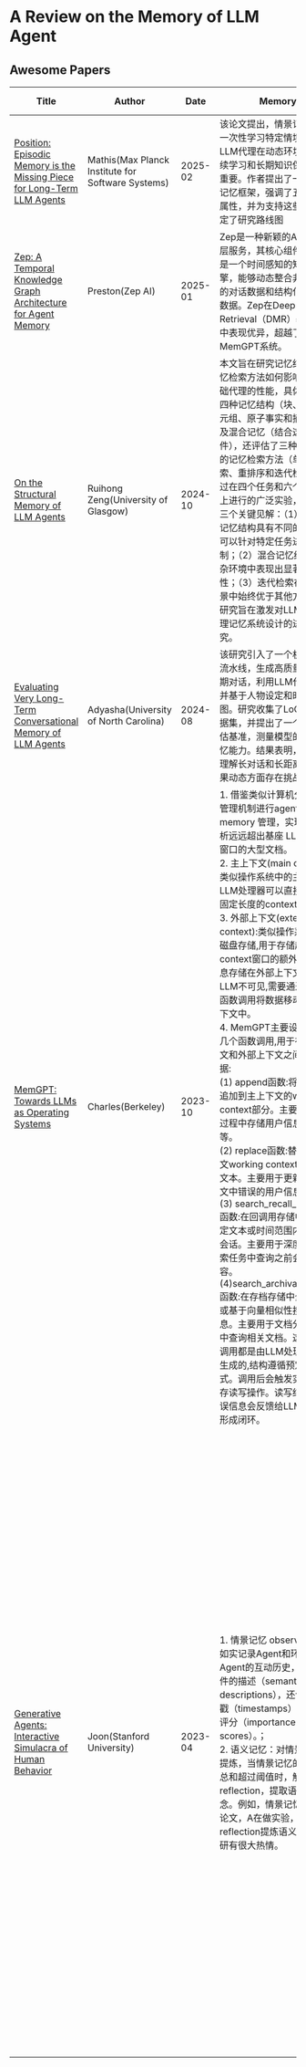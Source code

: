 # A Review on the Memory of LLM Agent

## Awesome Papers

| Title | Author |  Date | Memory| memory retrieval mechanism |Code |
|------|------|------|------|------|------|
|[Position: Episodic Memory is the Missing Piece for Long-Term LLM Agents](https://arxiv.org/pdf/2502.06975)| Mathis(Max Planck Institute for Software Systems)|2025-02|该论文提出，情景记忆支持一次性学习特定情境，对于LLM代理在动态环境中的持续学习和长期知识保留至关重要。作者提出了一个情景记忆框架，强调了五个关键属性，并为支持这些属性制定了研究路线图|||
|[Zep: A Temporal Knowledge Graph Architecture for Agent Memory](https://arxiv.org/pdf/2501.13956)| Preston(Zep AI) |2025-01|Zep是一种新颖的AI代理记忆层服务，其核心组件Graphiti是一个时间感知的知识图引擎，能够动态整合非结构化的对话数据和结构化的业务数据。Zep在Deep Memory Retrieval（DMR）基准测试中表现优异，超越了之前的MemGPT系统。|| https://github.com/getzep/zep|
|[On the Structural Memory of LLM Agents](https://export.arxiv.org/pdf/2412.15266)| Ruihong Zeng(University of Glasgow)| 2024-10 |本文旨在研究记忆结构和记忆检索方法如何影响LLM基础代理的性能，具体评估了四种记忆结构（块、知识三元组、原子事实和摘要）以及混合记忆（结合这些组件），还评估了三种广泛使用的记忆检索方法（单步检索、重排序和迭代检索）。通过在四个任务和六个数据集上进行的广泛实验，得出了三个关键见解：（1）不同的记忆结构具有不同的优势，可以针对特定任务进行定制；（2）混合记忆结构在嘈杂环境中表现出显著的弹性；（3）迭代检索在各种场景中始终优于其他方法。本研究旨在激发对LLM基础代理记忆系统设计的进一步研究。|||
|[Evaluating Very Long-Term Conversational Memory of LLM Agents](https://aclanthology.org/2024.acl-long.747.pdf)|Adyasha(University of North Carolina) | 2024-08|该研究引入了一个机器-人类流水线，生成高质量的超长期对话，利用LLM代理架构并基于人物设定和时间事件图。研究收集了LoCoMo数据集，并提出了一个综合评估基准，测量模型的长期记忆能力。结果表明，LLM在理解长对话和长距离时间因果动态方面存在挑战|||
| [MemGPT: Towards LLMs as Operating Systems](https://arxiv.org/pdf/2310.08560)| Charles(Berkeley)| 2023-10 |1. 借鉴类似计算机分层内存管理机制进行agent memory 管理，实现能够分析远远超出基座 LLM 上下文窗口的大型文档。<br> 2. 主上下文(main context):类似操作系统中的主内存,是LLM处理器可以直接访问的固定长度的context窗口。<br> 3. 外部上下文(external context):类似操作系统中的磁盘存储,用于存储超出LLM context窗口的额外信息。信息存储在外部上下文中时对LLM不可见,需要通过特定的函数调用将数据移动到主上下文中。<br> 4. MemGPT主要设计了以下几个函数调用,用于在主上下文和外部上下文之间移动数据: <br> (1) append函数:将指定信息追加到主上下文的working context部分。主要用于会话过程中存储用户信息、特征等。<br> (2) replace函数:替换主上下文working context中的指定文本。主要用于更新主上下文中错误的用户信息。<br> (3) search_recall_storage函数:在回调用存储中搜索指定文本或时间范围内的历史会话。主要用于深度记忆检索任务中查询之前会话内容。<br> (4)search_archival_storage函数:在存档存储中全文搜索或基于向量相似性搜索信息。主要用于文档分析任务中查询相关文档。这些函数调用都是由LLM处理器自主生成的,结构遵循预定义的模式。调用后会触发实际的内存读写操作。读写结果及错误信息会反馈给LLM处理器,形成闭环。|   1. search_recall_storage函数:在回调用存储中搜索指定文本或时间范围内的历史会话。主要用于深度记忆检索任务中查询之前会话内容。<br> 2. search_archival_storage函数:在存档存储中全文搜索或基于向量相似性搜索信息。主要用于文档分析任务中查询相关文档。|[MemGPT](https://github.com/cpacker/MemGPT)|
| [Generative Agents: Interactive Simulacra of Human Behavior](https://arxiv.org/pdf/2304.03442)|Joon(Stanford University)| 2023-04 |1. 情景记忆 observation：如实记录Agent和环境和其他Agent的互动历史， 包括事件的描述（semantic descriptions），还包括时间戳（timestamps）和重要性评分（importance scores）。；<br> 2. 语义记忆：对情景记忆的提炼，当情景记忆的重要性总和超过阈值时，触发reflection，提取语义层概念。例如，情景记忆中A在写论文，A在做实验，通过reflection提炼语义：A对科研有很大热情。| 记忆检索：一个多阶段、动态调整的系统，旨在让代理能够在适当的时候“回忆”出相关的经历与信息，从而生成更符合人类心理和行为逻辑的互动反应.<br> 1. Retrieval Trigger: 系统根据代理当前的情境或对话内容自动决定是否触发记忆检索。<br> 2. 多阶段检索过程: 1) **Initial Screening**: 系统会利用诸如时间衰减（recency effect）与重要性评分对所有存储记忆进行初步筛选，选出一批与当前上下文相关的候选记忆. <br> 2)**Contextual Matching and Re-Ranking**: 候选记忆经过大语言模型的语义匹配和重排序（re-ranking）处理，该阶段通过比较当前对话（current context）与候选记忆的语义相关性，确定最符合当前情境的记忆，从而提高检索的准确性。<br> 3) **Memory Summarization**: 最后，将筛选出的记忆片段整合并生成一个简洁的摘要，以便为接下来的反应提供紧凑、相关的背景信息。<br> 3. 整体上，这一机制可以看作是一个多阶段检索管线（multi-stage retrieval pipeline），利用检索增强生成（retrieval-augmented generation）的思想，确保代理在生成反应时能灵活调用与当前情境高度相关的记忆信息。 | [Generative Agents](https://github.com/joonspk-research/generative_agents)|

